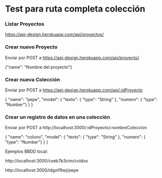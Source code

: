 # Test para ruta completa colección


### Listar Proyectos

https://api-design.herokuapp.com/api/proyectos/


### Crear nuevo Proyecto

Enviar por POST a https://api-design.herokuapp.com/api/proyecto/

{"name": "Nombre del proyecto"}


### Crear nueva Colección

Enviar por POST a https://api-design.herokuapp.com/api/:idProyecto

{
	"name": "pepe",
	"model": {
		"texto": { "type": "String" },
		"numero": { "type": "Number"}
	}
}

### Crear un registro de datos en una colección

Enviar por POST a http://localhost:3000/:idProyecto/:nombreColeccion

{
	"name": "coluno",
	"model": {
		"texto": { "type": "String" },
		"numero": { "type": "Number"}
	}
}


Ejemplos BBDD local:

http://localhost:3000/cxeb7b3cim/coldos

http://localhost:3000/idgxif9wj/pepe

